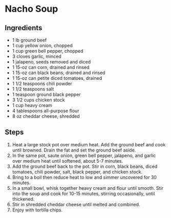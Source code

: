 # Nacho Soup

## Ingredients
- 1 lb ground beef
- 1 cup yellow onion, chopped
- 1 cup green bell pepper, chopped
- 3 cloves garlic, minced
- 1 jalapeno, seeds removed and diced
- 1 15-oz can corn, drained and rinsed
- 1 15-oz can black beans, drained and rinsed
- 1 15-oz can petite diced tomatoes, drained
- 1 1/2 teaspoons chili powder
- 1 1/2 teaspoons salt
- 1 teaspoon ground black pepper
- 3 1/2 cups chicken stock
- 1 cup heavy cream
- 4 tablespoons all-purpose flour
- 8 oz cheddar cheese, shredded

## Steps
1. Heat a large stock pot over medium heat. Add the ground beef and cook until browned. Drain the fat and set the ground beef aside.
2. In the same pot, saute onion, green bell pepper, jalapeno, and garlic over medium heat until softened, about 5-7 minutes.
3. Add the ground beef back to the pot. Stir in corn, black beans, diced tomatoes, chili powder, salt, black pepper, and chicken stock.
4. Bring to a boil then reduce heat to low and simmer uncovered for 30 minutes.
5. In a small bowl, whisk together heavy cream and flour until smooth. Stir into the soup and cook for 10-15 minutes, stirring occasionally, until thickened.
6. Stir in shredded cheddar cheese until melted and combined.
7. Enjoy with tortilla chips.